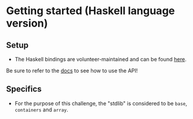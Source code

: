 # Getting started (Haskell language version)

## Setup
- The Haskell bindings are volunteer-maintained and can be found [here]().

Be sure to refer to the [docs](https://github.com/shiro-nya/2025-chess-bot-tournament/wiki/Chess-API-(Haskell)) to see how to use the API!

## Specifics
- For the purpose of this challenge, the "stdlib" is considered to be `base`, `containers` and `array`.
